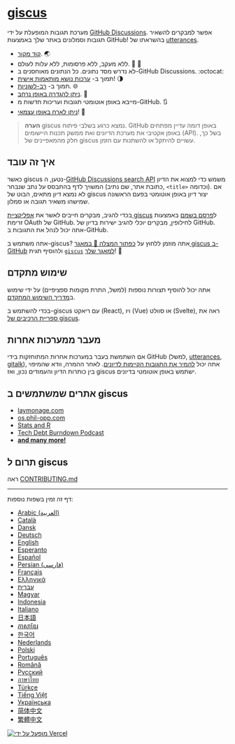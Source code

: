 # [giscus][giscus]

מערכת תגובות המופעלת על ידי [GitHub Discussions][discussions]. אפשר למבקרים להשאיר תגובות וסמלונים באתר שלך באמצעות GitHub! בהשראתו של [utterances][utterances].

- [קוד מקור][repo]. 🌏
- ללא מעקב, ללא פרסומות, ללא עלות לעולם. 📡 🚫
- לא נדרש מסד נתונים. כל הנתונים מאוחסנים ב-GitHub Discussions. :octocat:
- תמוך ב- [ערכות נושא מותאמות אישית][creating-custom-themes]! 🌗
- תמוך ב- [רב-לשוניות][multiple-languages]. 🌐
- [ניתן להגדרה באופן נרחב][advanced-usage]. 🔧
- מייבא באופן אוטומטי תגובות ועריכות חדשות מ-GitHub. 🔃
- [ניתן לארח באופן עצמאי][self-hosting]! 🤳

> **הערה**
> giscus נמצא כרגע בשלבי פיתוח. GitHub באופן דומה עדיין מפתחים באופן אקטיבי את מערכת הדיונים ואת ממשק תכנות היישומים (API). בשל כך, חלק מהמאפיינים של giscus עשויים להיתקל או להשתנות עם הזמן.

## איך זה עובד


כאשר giscus נטען, ה-[GitHub Discussions search API][search-api] משמש כדי למצוא את הדיון המשויך לדף בהתבסס על נתב שנבחר (כתובת אתר, שם נתיב, `<title>` וכדומה). אם לא נמצא דיון מתאים, הבוט של giscus יצור דיון באופן אוטומטי בפעם הראשונה שמישהו משאיר תגובה או סמלון.

בכדי להגיב, מבקרים חייבים לאשר את [אפליקציית giscus][giscus-app] ל[פרסם בשמם][authorization] באמצעות זרימת OAuth של GitHub. לחילופין, מבקרים יוכלי להגיב ישירות בדיון של GitHub. אתה יכול לנהל את התגובות ב-GitHub.

[giscus]: https://giscus.app
[discussions]: https://docs.github.com/en/discussions
[utterances]: https://github.com/utterance/utterances
[repo]: https://github.com/giscus/giscus
[advanced-usage]: https://github.com/giscus/giscus/blob/main/ADVANCED-USAGE.md
[creating-custom-themes]: https://github.com/giscus/giscus/blob/main/ADVANCED-USAGE.md#data-theme
[multiple-languages]: https://github.com/giscus/giscus/blob/main/CONTRIBUTING.md#adding-localizations
[self-hosting]: https://github.com/giscus/giscus/blob/main/SELF-HOSTING.md
[search-api]: https://docs.github.com/en/graphql/guides/using-the-graphql-api-for-discussions#search
[giscus-app]: https://github.com/apps/giscus
[authorization]: https://docs.github.com/en/developers/apps/identifying-and-authorizing-users-for-github-apps

<!-- configuration -->

אתה משתמש ב-giscus? אתה מוזמן ללחוץ על [כפתור המצלה 🌟 במאגר giscus ב-GitHub][repo] ולהוסיף תגית [`giscus`][giscus-topic] [למאגר שלך][topic-howto]! 🎉

## שימוש מתקדם

אתה יכול להוסיף תצורות נוספות (למשל, התרת מקומות ספציפיים) על ידי שימוש ב[מדריך השימוש המתקדם][advanced-usage].

בכדי להשתמש ב-giscus עם ריאקט (React), ויו (Vue) או סוולט (Svelte), ראה את [ספריית הרכיבים של giscus][giscus-component].

## מעבר ממערכות אחרות

אם השתמשת בעבר במערכות אחרות המתוחזקות בידי GitHub (למשל, [utterances][utterances], [gitalk][gitalk]), אתה יכול [להמיר את התגובות הקיימות לדיונים][convert]. לאחר ההמרה, וודא שהמיפוי בין כותרות הדיון והעמודים נכון, ואז giscus ישתמש באופן אוטומטי בדיונים.

## אתרים שמשתמשים ב giscus

- [laymonage.com][laymonage-website]
- [os.phil-opp.com][os-phil-opp]
- [Stats and R][statsandr]
- [Tech Debt Burndown Podcast][techdebtburndown]
- [**and many more!**][giscus-topic]

## תרום ל giscus

ראה [CONTRIBUTING.md][contributing]

[giscus-component]: https://github.com/giscus/giscus-component
[repo]: https://github.com/giscus/giscus
[giscus-topic]: https://github.com/topics/giscus
[topic-howto]: https://docs.github.com/en/github/administering-a-repository/classifying-your-repository-with-topics
[advanced-usage]: https://github.com/giscus/giscus/blob/main/ADVANCED-USAGE.md
[utterances]: https://github.com/utterance/utterances
[gitalk]: https://github.com/gitalk/gitalk
[convert]: https://docs.github.com/en/discussions/managing-discussions-for-your-community/moderating-discussions#converting-an-issue-to-a-discussion
[laymonage-website]: https://laymonage.com/posts/giscus
[os-phil-opp]: https://os.phil-opp.com
[statsandr]: https://statsandr.com
[techdebtburndown]: https://techdebtburndown.com
[contributing]: https://github.com/giscus/giscus/blob/main/CONTRIBUTING.md

<!-- end -->

---
דף זה זמין בשפות נוספות:

- [Arabic (العربية)](README.ar.md)
- [Català](README.ca.md)
- [Dansk](README.da.md)
- [Deutsch](README.de.md)
- [English](README.md)
- [Esperanto](README.eo.md)
- [Español](README.es.md)
- [Persian (فارسی)](README.fa.md)
- [Français](README.fr.md)
- [Ελληνικά](README.gr.md)
- [עברית](README.he.md)
- [Magyar](README.hu.md)
- [Indonesia](README.id.md)
- [Italiano](README.it.md)
- [日本語](README.ja.md)
- [ភាសាខ្មែរ](README.kh.md)
- [한국어](README.ko.md)
- [Nederlands](README.nl.md)
- [Polski](README.pl.md)
- [Português](README.pt.md)
- [Română](README.ro.md)
- [Русский](README.ru.md)
- [ภาษาไทย](README.th.md)
- [Türkçe](README.tr.md)
- [Tiếng Việt](README.vi.md)
- [Українська](README.uk.md)
- [简体中文](README.zh-CN.md)
- [繁體中文](README.zh-TW.md)

[![מופעל על ידי Vercel](public/powered-by-vercel.svg)][vercel]

[vercel]: https://vercel.com/?utm_source=giscus&utm_campaign=oss
